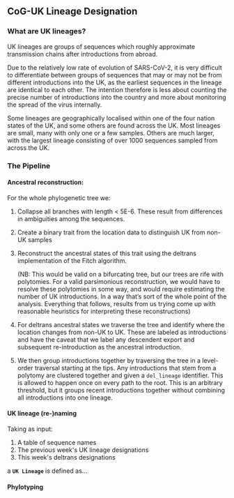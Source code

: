 ## CoG-UK Lineage Designation

### What are UK lineages?

UK lineages are groups of sequences which roughly approximate transmission chains after introductions from abroad. 

Due to the relatively low rate of evolution of SARS-CoV-2, it is very difficult to differentiate between groups of sequences that may or may not be from different introductions into the UK, as the earliest sequences in the lineage are identical to each other. The intention therefore is less about counting the precise number of introductions into the country and more about monitoring the spread of the virus internally.

Some lineages are geographically localised within one of the four nation states of the UK, and some others are found across the UK. Most lineages are small, many with only one or a few samples. Others are much larger, with the largest lineage consisting of over 1000 sequences sampled from across the UK.   

### The Pipeline

#### Ancestral reconstruction:

For the whole phylogenetic tree we:

1. Collapse all branches with length < 5E-6. These result from differences in ambiguities among the sequences.

2. Create a binary trait from the location data to distinguish UK from non-UK samples

3. Reconstruct the ancestral states of this trait using the deltrans implementation of the Fitch algorithm.

	(NB: This would be valid on a bifurcating tree, but our trees are rife with polytomies.  For a valid parsimonious reconstruction, we would have to resolve these polytomies in some way, and would require estimating the number of UK introductions. In a way that’s sort of the whole point of the analysis. Everything that follows, results from us trying come up with reasonable heuristics for interpreting these reconstructions)
	
4. For deltrans ancestral states we traverse the tree and identify where the location changes from non-UK to UK. These are labeled as introductions and have the caveat that we label any descendent export and subsequent re-introduction as the ancestral introduction.

5. We then group introductions together by traversing the tree in a level-order traversal starting at the tips. Any introductions that stem from a polytomy are clustered together and given a `del_lineage` identifier.  This is allowed to happen once on every path to the root.  This is an arbitrary threshold, but it groups recent introductions together without combining all introductions into one lineage.

#### UK lineage (re-)naming

Taking as input:

1. A table of sequence names
2. The previous week's UK lineage designations 
3. This week's deltrans designations

a **`UK Lineage`** is defined as...


#### Phylotyping




